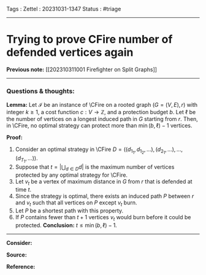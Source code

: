 Tags :
Zettel :  20231031-1347
Status : #triage 

-----

# Trying to prove CFire number of defended vertices again

**Previous note:** [[202310311001 Firefighter on Split Graphs]]

-----

### Questions & thoughts:

**Lemma:** Let $\mathcal{I}$ be an instance of \CFire on a rooted graph $(G=(V, E), r)$ with integer $k\geq 1$, a cost function $c:V\rightarrow \mathbb{Z}$, and a protection budget $b$. Let $\ell$ be the number of vertices on a longest induced path in $G$ starting from $r$. Then, in \CFire, no optimal strategy can protect more than $\min(b, \ell) - 1$ vertices.

**Proof:**

1. Consider an optimal strategy in \CFire $D=(({d_{1_1}, d_{1_2}, \dots)}, ({d_{2_1}, \dots}), \dots, ({d_{T_1}, \dots}))$.
2. Suppose that $t=|\bigcup_{d\in D}d|$ is the maximum number of vertices protected by any optimal strategy for \CFire.
3. Let $v_t$ be a vertex of maximum distance in $G$ from $r$ that is defended at time $t$.
4. Since the strategy is optimal, there exists an induced path $P$ between $r$ and $v_t$ such that all vertices on $P$ except $v_t$ burn.
5. Let $P$ be a shortest path with this property.
6. If $P$ contains fewer than $t+1$ vertices $v_t$ would burn before it could be protected.
**Conclusion:** $t\leq \min(b, \ell) - 1$.

-----
 
**Consider:**


**Source:** 


**Reference:** 
